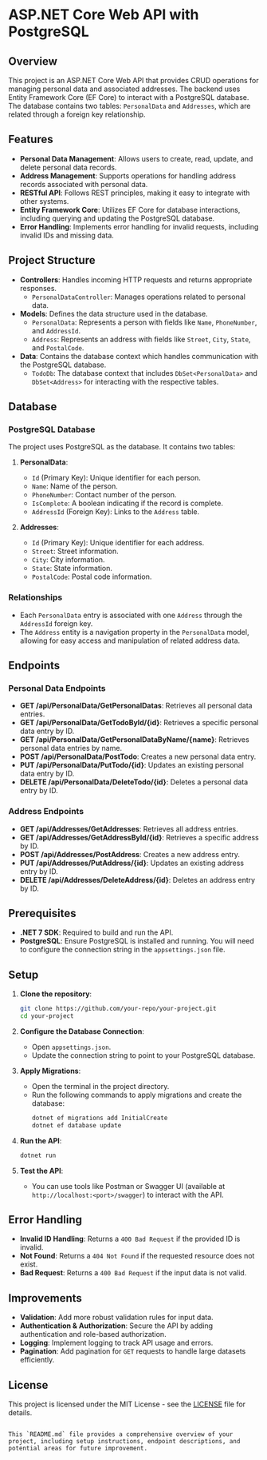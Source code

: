 # ASP.NET Core Web API with PostgreSQL

## Overview

This project is an ASP.NET Core Web API that provides CRUD operations for managing personal data and associated addresses. The backend uses Entity Framework Core (EF Core) to interact with a PostgreSQL database. The database contains two tables: `PersonalData` and `Addresses`, which are related through a foreign key relationship.

## Features

- **Personal Data Management**: Allows users to create, read, update, and delete personal data records.
- **Address Management**: Supports operations for handling address records associated with personal data.
- **RESTful API**: Follows REST principles, making it easy to integrate with other systems.
- **Entity Framework Core**: Utilizes EF Core for database interactions, including querying and updating the PostgreSQL database.
- **Error Handling**: Implements error handling for invalid requests, including invalid IDs and missing data.

## Project Structure

- **Controllers**: Handles incoming HTTP requests and returns appropriate responses.
  - `PersonalDataController`: Manages operations related to personal data.
- **Models**: Defines the data structure used in the database.
  - `PersonalData`: Represents a person with fields like `Name`, `PhoneNumber`, and `AddressId`.
  - `Address`: Represents an address with fields like `Street`, `City`, `State`, and `PostalCode`.
- **Data**: Contains the database context which handles communication with the PostgreSQL database.
  - `TodoDb`: The database context that includes `DbSet<PersonalData>` and `DbSet<Address>` for interacting with the respective tables.

## Database

### PostgreSQL Database

The project uses PostgreSQL as the database. It contains two tables:

1. **PersonalData**:
   - `Id` (Primary Key): Unique identifier for each person.
   - `Name`: Name of the person.
   - `PhoneNumber`: Contact number of the person.
   - `IsComplete`: A boolean indicating if the record is complete.
   - `AddressId` (Foreign Key): Links to the `Address` table.

2. **Addresses**:
   - `Id` (Primary Key): Unique identifier for each address.
   - `Street`: Street information.
   - `City`: City information.
   - `State`: State information.
   - `PostalCode`: Postal code information.

### Relationships

- Each `PersonalData` entry is associated with one `Address` through the `AddressId` foreign key.
- The `Address` entity is a navigation property in the `PersonalData` model, allowing for easy access and manipulation of related address data.

## Endpoints

### Personal Data Endpoints

- **GET /api/PersonalData/GetPersonalDatas**: Retrieves all personal data entries.
- **GET /api/PersonalData/GetTodoById/{id}**: Retrieves a specific personal data entry by ID.
- **GET /api/PersonalData/GetPersonalDataByName/{name}**: Retrieves personal data entries by name.
- **POST /api/PersonalData/PostTodo**: Creates a new personal data entry.
- **PUT /api/PersonalData/PutTodo/{id}**: Updates an existing personal data entry by ID.
- **DELETE /api/PersonalData/DeleteTodo/{id}**: Deletes a personal data entry by ID.

### Address Endpoints

- **GET /api/Addresses/GetAddresses**: Retrieves all address entries.
- **GET /api/Addresses/GetAddressById/{id}**: Retrieves a specific address by ID.
- **POST /api/Addresses/PostAddress**: Creates a new address entry.
- **PUT /api/Addresses/PutAddress/{id}**: Updates an existing address entry by ID.
- **DELETE /api/Addresses/DeleteAddress/{id}**: Deletes an address entry by ID.

## Prerequisites

- **.NET 7 SDK**: Required to build and run the API.
- **PostgreSQL**: Ensure PostgreSQL is installed and running. You will need to configure the connection string in the `appsettings.json` file.

## Setup

1. **Clone the repository**:
   ```bash
   git clone https://github.com/your-repo/your-project.git
   cd your-project
   ```

2. **Configure the Database Connection**:
   - Open `appsettings.json`.
   - Update the connection string to point to your PostgreSQL database.

3. **Apply Migrations**:
   - Open the terminal in the project directory.
   - Run the following commands to apply migrations and create the database:
     ```bash
     dotnet ef migrations add InitialCreate
     dotnet ef database update
     ```

4. **Run the API**:
   ```bash
   dotnet run
   ```

5. **Test the API**:
   - You can use tools like Postman or Swagger UI (available at `http://localhost:<port>/swagger`) to interact with the API.

## Error Handling

- **Invalid ID Handling**: Returns a `400 Bad Request` if the provided ID is invalid.
- **Not Found**: Returns a `404 Not Found` if the requested resource does not exist.
- **Bad Request**: Returns a `400 Bad Request` if the input data is not valid.

## Improvements

- **Validation**: Add more robust validation rules for input data.
- **Authentication & Authorization**: Secure the API by adding authentication and role-based authorization.
- **Logging**: Implement logging to track API usage and errors.
- **Pagination**: Add pagination for `GET` requests to handle large datasets efficiently.

## License

This project is licensed under the MIT License - see the [LICENSE](LICENSE) file for details.
```

This `README.md` file provides a comprehensive overview of your project, including setup instructions, endpoint descriptions, and potential areas for future improvement.
